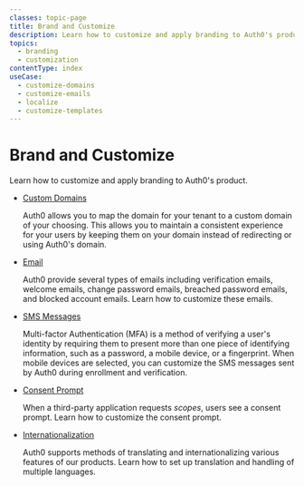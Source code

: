 ```yaml
---
classes: topic-page
title: Brand and Customize
description: Learn how to customize and apply branding to Auth0's product.
topics:
  - branding
  - customization
contentType: index
useCase:
  - customize-domains
  - customize-emails
  - localize
  - customize-templates
---
```

<!-- markdownlint-disable MD041 MD002 MD026 -->
<div class="topic-page-header">
  <div data-name="example" class="topic-page-badge"></div>
  <h1>Brand and Customize</h1>
  <p>
    Learn how to customize and apply branding to Auth0's product.

<ul class="topic-links">
<li>
    <i class="icon icon-budicon-292"></i><a href="/custom-domains">Custom Domains</a>
    <p>
        Auth0 allows you to map the domain for your tenant to a custom domain of your choosing. This allows you to maintain a consistent experience for your users by keeping them on your domain instead of redirecting or using Auth0's domain.
    </p>
  </li>
  <li>
    <i class="icon icon-budicon-292"></i><a href="/email/templates">Email</a>
    <p>
        Auth0 provide several types of emails including verification emails, welcome emails, change password emails, breached password emails, and blocked account emails. Learn how to customize these emails.
    </p>
  </li>
  <li>
    <i class="icon icon-budicon-292"></i><a href="/mfa/guides/guardian/customize-sms-messages/">SMS Messages</a>
    <p>
        Multi-factor Authentication (MFA) is a method of verifying a user's identity by requiring them to present more than one piece of identifying information, such as a password, a mobile device, or a fingerprint. When mobile devices are selected, you can customize the SMS messages sent by Auth0 during enrollment and verification.
    </p>
  </li>
  <li>
    <i class="icon icon-budicon-334"></i><a href="/scopes/current/guides/customize-consent-prompt">Consent Prompt</a>
    <p>
        When a third-party application requests <dfn data-key="scope">scopes</dfn>, users see a consent prompt. Learn how to customize the consent prompt.
    </p>
  </li>
  <li>
    <i class="icon icon-budicon-705"></i><a href="/i18n">Internationalization</a>
    <p>
        Auth0 supports methods of translating and internationalizing various features of our products. Learn how to set up translation and handling of multiple languages.
    </p>
  </li>
</ul>